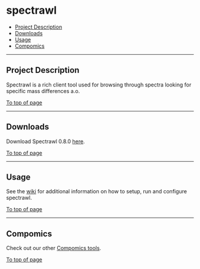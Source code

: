 # spectrawl

 * [Project Description](#project_description)
 * [Downloads](#downloads)
 * [Usage](#usage)
 * [Compomics](#compomics)

----

## Project Description

Spectrawl is a rich client tool used for browsing through spectra looking for specific mass differences a.o.

[To top of page](#spectrawl)

----

## Downloads

Download Spectrawl 0.8.0 [here](http://genesis.ugent.be/maven2/com/compomics/spectrawl/0.8.0/spectrawl-0.8.0.zip).

[To top of page](#spectrawl)

----

## Usage
See the [wiki](https://github.com/compomics/spectrawl/wiki) for additional information on how to setup, run and configure spectrawl.

[To top of page](#spectrawl)

----

## Compomics

Check out our other [Compomics tools](http://compomics.com/).

[To top of page](#spectrawl)
